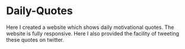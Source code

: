 # Daily-Quotes
Here I created a website which shows daily motivational quotes.
The website is fully responsive.
Here I also provided the facility of tweeting these quotes on twitter.
